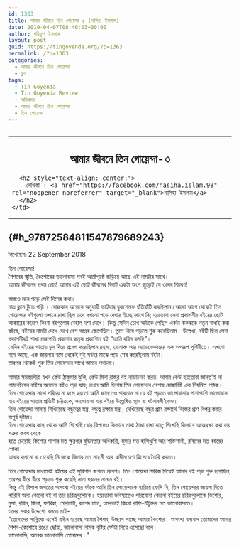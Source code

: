 ```yaml
---
id: 1363
title: আমার জীবনে তিন গোয়েন্দা-৫ (নাসিহা ইসলাম)
date: 2019-04-07T08:40:03+00:00
author: শরিফুল ইসলাম
layout: post
guid: https://tingoyenda.org/?p=1363
permalink: /?p=1363
categories:
  - আমার জীবনে তিন গোয়েন্দা
  - ব্লগ
tags:
  - Tin Goyenda
  - Tin Goyenda Review
  - অভিজ্ঞতা
  - আমার জীবনে তিন গোয়েন্দা
  - তিন গোয়েন্দা
---
```

## 

<table class="wp-block-table">
  <tr>
    <td>
      <h2 style="text-align: center;">
        <strong>আমার জীবনে তিন গোয়েন্দা-৩</strong>
      </h2>
      
      <h2 style="text-align: center;">
        লেখিকা : <a href="https://facebook.com/nasiha.islam.98" rel="noopener noreferrer" target="_blank">নাসিহা ইসলাম</a>
      </h2>
    </td>
  </tr>
</table>

## [](facebook.com/nasiha.islam.98) {#h_97872584811547879689243}

লিখেছেনঃ <span>22 September 2018 </span>

তিন গোয়েন্দা!  
শৈশবের স্মৃতি, কৈশোরের ভালোবাসা সবই আষ্টেপৃষ্ঠে জড়িয়ে আছে এই নামটার সাথে।  
আমার জীবনের প্রথম প্রেম! আমার এই ছোট্ট জীবনের বিরাট একটা অংশ জুড়েই যে ওদের বিচরণ!

আজও মনে পড়ে সেই দিনের কথা।  
মাত্র ক্লাস টুতে পড়ি । রোজকার অভ্যেস অনুযায়ী ভাইয়ার বুকশেলফ ঘাঁটাঘাঁটি করছিলাম।আরো আগে থেকেই তিন গোয়েন্দার বইগুলো ওখানে রাখা ছিল তবে কখনো পড়ে দেখার ইচ্ছে জাগে নি; হয়তোবা সেবা প্রকাশনীর বইয়ের ছোট আকারের কারণে কিংবা বইগুলোর বেহাল দশা দেখে। কিন্তু সেদিন চোখ আটকে গেছিল একটা ঝকঝকে নতুন বাধাই করা বইয়ে, বইয়ের নামটা দেখে দেখে বেশ আগ্রহ জেগেছিল। তুলে নিয়ে পড়তে শুরু করেছিলাম। উল্লেখ্য, বইটি ছিল সেবা প্রকাশনীরই শাখা প্রজাপতি প্রকাশন কতৃক প্রকাশিত বই “আমি রবিন বলছি&#8221;।  
সেদিন বইয়ের পাতায় ডুব দিয়ে প্রবেশ করেছিলাম রহস্য, রোমাঞ্চ আর অ্যাডভেঞ্চারের এক অপরূপ পৃথিবীতে। এখনো মনে আছে, এক জায়গায় বসে থেকেই দুই ঘন্টার মাঝে পড়ে শেষ করেছিলাম বইটা।  
তারপর থেকেই শুরু তিন গোয়েন্দার সাথে আমার পথচলা।

আমার সমবয়সীরা যখন কেউ ঠাকুমার ঝুলি, কেউ মিনা রাজুর বই নাড়াচাড়া করত, আবার কেউ হয়তোবা জানত&#8217;ই না পাঠ্যবইয়ের বাইরে অন্যান্য বইও পড়া যায়; তখন আমি ছিলাম তিন গোয়েন্দার নেশায় মোহাবিষ্ট এক নিয়মিত পাঠক।  
তিন গোয়েন্দার সাথে পরিচয় না হলে হয়তো আমি জানতেও পারতাম না যে বই পড়তে ভালোবাসার পাশাপাশি ভালোবাসা যায় বইয়ের পাতার প্রতিটি চরিত্রকে, ভালোবাসা যায় বইয়ে উল্লেখিত স্থান বা ঘটনাবলী&#8217;কেও।  
তিন গোয়েন্দা আমায় শিখিয়েছে বন্ধুত্বের মন্ত্র, বন্ধুত্ব রক্ষার মন্ত্র ; দেখিয়েছে বন্ধুর প্রাণ রক্ষার্থে নিজের প্রাণ বিপন্ন করার অপূর্ব দৃষ্টান্ত।  
তিন গোয়েন্দার কাছ থেকে আমি শিখেছি ঘোর বিপদেও কিভাবে মাথা ঠান্ডা রাখা যায়; শিখেছি কিভাবে আত্মরক্ষা করা যায় শত্রুর কবল থেকে।  
হতে চেয়েছি কিশোর পাশার মত ক্ষুরধার বুদ্ধিমত্তার অধিকারী, মুসার মত হাসিখুশি আর শক্তিশালী, রবিনের মত বইয়ের পোকা।  
আবার কখনো বা চেয়েছি নিজেকে জিনার মত সাহসী আর স্বাধীনচেতা হিসেবে তৈরি করতে।

তিন গোয়েন্দার মাধ্যমেই বইয়ের এই সুবিশাল জগতে প্রবেশ। তিন গোয়েন্দা সিরিজ দিয়েই আমার বই পড়া শুরু হয়েছিল, তারপর ধীরে ধীরে পড়তে শুরু করেছি নানা ধরনের নানান বই।  
কিন্তু এই বিশাল জগতের অসংখ্য বইয়ের ফাঁকে আমি তিন গোয়েন্দাকে হারিয়ে ফেলি নি, তিন গোয়েন্দার জায়গা দিতে পারিনি অন্য কোনো বই বা তার চরিত্রগুলোকে। হয়তোবা ভবিষ্যতেও পারবোনা কোনো বইয়ের চরিত্রগুলোকে কিশোর, মুসা, রবিন, জিনা, ফারিহা, মেরিচাচী, রাশেদ চাচা, ওমরভাই কিংবা রাফি-টিটুদের মত ভালোবাসতে।  
ওদের সবার উদ্দেশ্যে বলতে চাই-  
“তোমাদের সান্নিধ্যে এসেই রঙিন হয়েছে আমার শৈশব, উচ্ছাস পাচ্ছে আমার কৈশোর। অসংখ্য ধন্যবাদ তোমাদের আমার শৈশব-কৈশোরে রঙের ছোঁয়া, ভালোবাসা নামক বৃষ্টির ফোঁটা নিয়ে এসেছো বলে।  
ভালোবাসি, অনেক ভালোবাসি তোমাদের।&#8221;